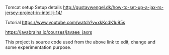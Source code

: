 Tomcat setup Setup details
http://gustavwengel.dk/how-to-set-up-a-jax-rs-jersey-project-in-intellij-14/

Tutorial
https://www.youtube.com/watch?v=xkKcdK1u95s

https://javabrains.io/courses/javaee_jaxrs

This project is source code used from the above link to edit, change and some experimentation purpose.

